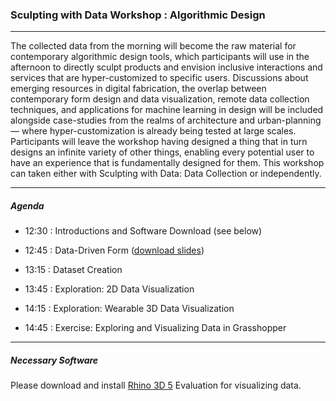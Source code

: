 ### Sculpting with Data Workshop : Algorithmic Design

-----

The collected data from the morning will become the raw material for contemporary algorithmic design tools, which participants will use in the afternoon to directly sculpt products and envision inclusive interactions and services that are hyper-customized to specific users. Discussions about emerging resources in digital fabrication, the overlap between contemporary form design and data visualization, remote data collection techniques, and applications for machine learning in design will be included alongside case-studies from the realms of architecture and urban-planning — where hyper-customization is already being tested at large scales. Participants will leave the workshop having designed a thing that in turn designs an infinite variety of other things, enabling every potential user to have an experience that is fundamentally designed for them. This workshop can taken either with Sculpting with Data: Data Collection or independently.

-----

##### Agenda

- 12:30 : Introductions and Software Download (see below)

- 12:45	: Data-Driven Form ([download slides](afternoon.pdf))
			
- 13:15	: Dataset Creation

- 13:45	: Exploration: 2D Data Visualization

- 14:15	: Exploration: Wearable 3D Data Visualization

- 14:45	: Exercise: Exploring and Visualizing Data in Grasshopper

-----

##### Necessary Software

Please download and install [Rhino 3D 5](https://www.rhino3d.com/download/rhino-for-mac/5/evaluation) Evaluation for visualizing data.
